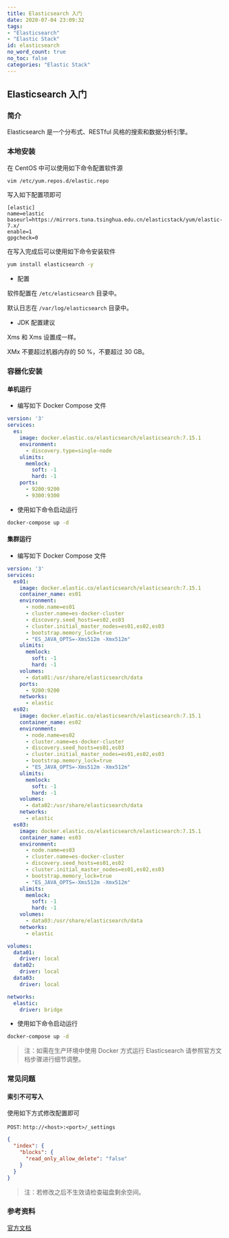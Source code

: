 ```yaml
---
title: Elasticsearch 入门
date: 2020-07-04 23:09:32
tags:
- "Elasticsearch"
- "Elastic Stack"
id: elasticsearch
no_word_count: true
no_toc: false
categories: "Elastic Stack"
---
```


## Elasticsearch 入门

### 简介

Elasticsearch 是一个分布式、RESTful 风格的搜索和数据分析引擎。

### 本地安装

在 CentOS 中可以使用如下命令配置软件源

```bash
vim /etc/yum.repos.d/elastic.repo
```

写入如下配置项即可

```text
[elastic]
name=elastic
baseurl=https://mirrors.tuna.tsinghua.edu.cn/elasticstack/yum/elastic-7.x/
enable=1
gpgcheck=0
```

在写入完成后可以使用如下命令安装软件

```bash
yum install elasticsearch -y
```

- 配置

软件配置在 `/etc/elasticsearch` 目录中。

默认日志在 `/var/log/elasticsearch` 目录中。

- JDK 配置建议

Xms 和 Xms 设置成一样。

XMx 不要超过机器内存的 50 %，不要超过 30 GB。

### 容器化安装

#### 单机运行

- 编写如下 Docker Compose 文件

```yaml
version: '3'
services:
  es:
    image: docker.elastic.co/elasticsearch/elasticsearch:7.15.1
    environment:
      - discovery.type=single-node
    ulimits:
      memlock:
        soft: -1
        hard: -1
    ports:
      - 9200:9200
      - 9300:9300
```

- 使用如下命令启动运行

```bash
docker-compose up -d
``` 

#### 集群运行

- 编写如下 Docker Compose 文件

```yaml
version: '3'
services:
  es01:
    image: docker.elastic.co/elasticsearch/elasticsearch:7.15.1
    container_name: es01
    environment:
      - node.name=es01
      - cluster.name=es-docker-cluster
      - discovery.seed_hosts=es02,es03
      - cluster.initial_master_nodes=es01,es02,es03
      - bootstrap.memory_lock=true
      - "ES_JAVA_OPTS=-Xms512m -Xmx512m"
    ulimits:
      memlock:
        soft: -1
        hard: -1
    volumes:
      - data01:/usr/share/elasticsearch/data
    ports:
      - 9200:9200
    networks:
      - elastic
  es02:
    image: docker.elastic.co/elasticsearch/elasticsearch:7.15.1
    container_name: es02
    environment:
      - node.name=es02
      - cluster.name=es-docker-cluster
      - discovery.seed_hosts=es01,es03
      - cluster.initial_master_nodes=es01,es02,es03
      - bootstrap.memory_lock=true
      - "ES_JAVA_OPTS=-Xms512m -Xmx512m"
    ulimits:
      memlock:
        soft: -1
        hard: -1
    volumes:
      - data02:/usr/share/elasticsearch/data
    networks:
      - elastic
  es03:
    image: docker.elastic.co/elasticsearch/elasticsearch:7.15.1
    container_name: es03
    environment:
      - node.name=es03
      - cluster.name=es-docker-cluster
      - discovery.seed_hosts=es01,es02
      - cluster.initial_master_nodes=es01,es02,es03
      - bootstrap.memory_lock=true
      - "ES_JAVA_OPTS=-Xms512m -Xmx512m"
    ulimits:
      memlock:
        soft: -1
        hard: -1
    volumes:
      - data03:/usr/share/elasticsearch/data
    networks:
      - elastic

volumes:
  data01:
    driver: local
  data02:
    driver: local
  data03:
    driver: local

networks:
  elastic:
    driver: bridge
```

- 使用如下命令启动运行

```bash
docker-compose up -d
```

> 注：如需在生产环境中使用 Docker 方式运行 Elasticsearch 请参照官方文档步骤进行细节调整。

### 常见问题

#### 索引不可写入

使用如下方式修改配置即可

`POST`: `http://<host>:<port>/_settings`

```json
{
  "index": {
    "blocks": {
      "read_only_allow_delete": "false"
    }
  }
}
```

> 注：若修改之后不生效请检查磁盘剩余空间。

### 参考资料

[官方文档](https://www.elastic.co/guide/en/elasticsearch/reference/current/docker.html#docker-keystore-bind-mount)